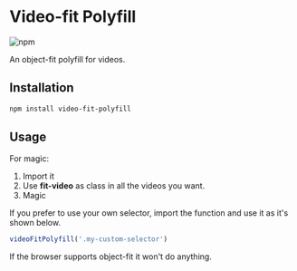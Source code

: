 # Video-fit Polyfill

![npm](https://img.shields.io/npm/v/video-fit-polyfill.svg)

An object-fit polyfill for videos.

## Installation

```sh
npm install video-fit-polyfill
```

## Usage

For magic:

1. Import it
2. Use **fit-video** as class in all the videos you want.
3. Magic

If you prefer to use your own selector, import the function and use it as it's shown below.

```js
videoFitPolyfill('.my-custom-selector')
```

If the browser supports object-fit it won't do anything.
